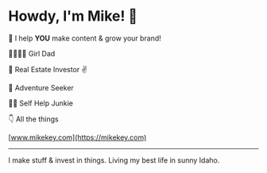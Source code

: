 # Howdy, I'm Mike! 👋

🚀 I help **YOU** make content & grow your brand!

👨‍👩‍👧‍👧 Girl Dad

🏡 Real Estate Investor ✌️

🥾 Adventure Seeker

🏋️‍♂️ Self Help Junkie

👇 All the things

[www.mikekey.com](https://mikekey.com)

---

I make stuff & invest in things. Living my best life in sunny Idaho.
